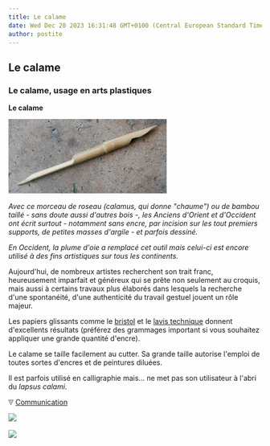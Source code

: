 ```yaml
---
title: Le calame
date: Wed Dec 20 2023 16:31:48 GMT+0100 (Central European Standard Time)
author: postite
---
```


## Le calame
### Le calame, usage en arts plastiques
 **Le calame**

![](images/bambou.jpg)

_Avec ce morceau de roseau (_calamus_, qui donne "chaume") ou de bambou taillé - sans doute aussi d'autres bois -, les Anciens d'Orient et d'Occident ont écrit surtout - notamment sans encre, par incision sur les tout premiers supports, de petites masses d'argile - et parfois dessiné._ 

_En Occident, la plume d'oie a remplacé cet outil mais celui-ci est encore utilisé à des fins artistiques sur tous les continents._

Aujourd'hui, de nombreux artistes recherchent son trait franc, heureusement imparfait et généreux qui se prête non seulement au croquis, mais aussi à certains travaux plus élaborés dans lesquels la recherche d'une spontanéité, d'une authenticité du travail gestuel jouent un rôle majeur.

Les papiers glissants comme le [bristol](papierspourlaquarelle.html#bristol) et le [lavis technique](papiersspeciaux.html#lavistechnique) donnent d'excellents résultats (préférez des grammages important si vous souhaitez appliquer une grande quantité d'encre).

Le calame se taille facilement au cutter. Sa grande taille autorise l'emploi de toutes sortes d'encres et de peintures diluées.

Il est parfois utilisé en calligraphie mais... ne met pas son utilisateur à l'abri du _lapsus calami_.



![](images/flechebas.gif) [Communication](http://www.artrealite.com/annonceurs.htm) 

[![](https://cbonvin.fr/sites/regie.artrealite.com/visuels/campagne1.png)](index-2.html#20131014)

![](https://cbonvin.fr/sites/regie.artrealite.com/visuels/campagne2.png)